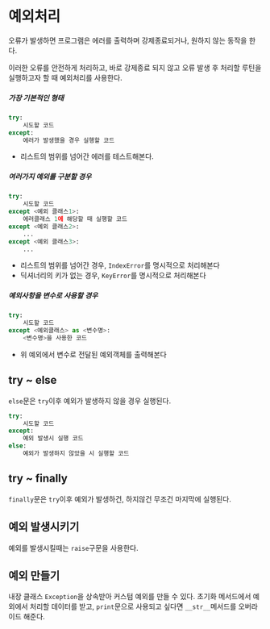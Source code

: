 # 예외처리

오류가 발생하면 프로그램은 에러를 출력하며 강제종료되거나, 원하지 않는 동작을 한다.

이러한 오류를 안전하게 처리하고, 바로 강제종료 되지 않고 오류 발생 후 처리할 루틴을 실행하고자 할 때 예외처리를 사용한다.

##### 가장 기본적인 형태

```python
try:
	시도할 코드
except:
	에러가 발생했을 경우 실행할 코드
```

- 리스트의 범위를 넘어간 에러를 테스트해본다.

##### 여러가지 예외를 구분할 경우
```python
try:
	시도할 코드
except <예외 클래스1>:
	에러클래스 1에 해당할 때 실행할 코드
except <예외 클래스2>:
	...
except <예외 클래스3>:
	...
```

- 리스트의 범위를 넘어간 경우, `IndexError`를 명시적으로 처리해본다
- 딕셔너리의 키가 없는 경우, `KeyError`를 명시적으로 처리해본다

##### 예외사항을 변수로 사용할 경우
```python
try:
	시도할 코드
except <예외클래스> as <변수명>:
	<변수명>을 사용한 코드
```

- 위 예외에서 변수로 전달된 예외객체를 출력해본다

## try ~ else

`else`문은 `try`이후 예외가 발생하지 않을 경우 실행된다.

```Python
try:
	시도할 코드
except:
	예외 발생시 실행 코드
else:
	예외가 발생하지 않았을 시 실행할 코드
```

## try ~ finally

`finally`문은 `try`이후 예외가 발생하건, 하지않건 무조건 마지막에 실행된다.

## 예외 발생시키기

예외를 발생시킬때는 `raise`구문을 사용한다.

## 예외 만들기

내장 클래스 `Exception`을 상속받아 커스텀 예외를 만들 수 있다.
초기화 메서드에서 예외에서 처리할 데이터를 받고, `print`문으로 사용되고 싶다면 `__str__`메서드를 오버라이드 해준다.